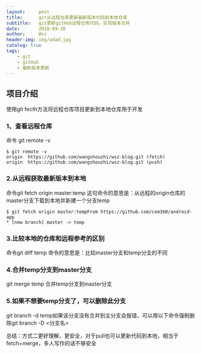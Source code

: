 ```yaml
---
layout:     post
title:      git从远程仓库更新最新版本代码到本地仓库
subtitle:   git更新gitHub远程仓库代码，实现版本合并
date:       2018-09-20
author:     Wsz
header-img: img/adad.jpg
catalog: true
tags:
    - git
    - gitHub
    - 最新版本更新
---
```


## 项目介绍

   使用git fecth方法将远程仓库项目更新到本地仓库用于开发

### 1、查看远程仓库
  命令 git remote -v

```
$ git remote -v
origin  https://github.com/wangshouzhi/wsz-blog.git (fetch)
origin  https://github.com/wangshouzhi/wsz-blog.git (push)
```

### 2.从远程获取最新版本到本地

命令git fetch origin master:temp   这句命令的意思是：从远程的origin仓库的master分支下载到本地并新建一个分支temp

```
$ git fetch origin master:tempFrom https://github.com/com360/android-app
* [new branch] master -> temp
```

### 3.比较本地的仓库和远程参考的区别

命令git diff temp  命令的意思是：比较master分支和temp分支的不同

### 4.合并temp分支到master分支

git merge temp   合并temp分支到master分支

### 5.如果不想要temp分支了，可以删除此分支

git branch -d temp如果该分支没有合并到主分支会报错，可以用以下命令强制删除git branch -D <分支名>

总结：方式二更好理解，更安全，对于pull也可以更新代码到本地，相当于fetch+merge，多人写作的话不够安全

